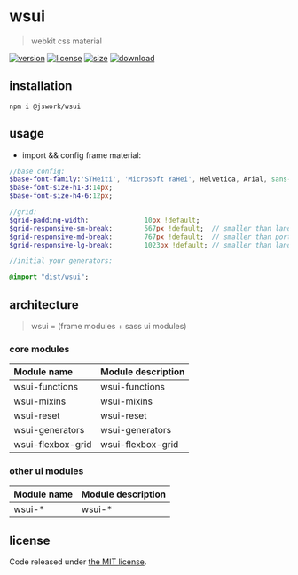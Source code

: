 # wsui
> webkit css material

[![version][version-image]][version-url]
[![license][license-image]][license-url]
[![size][size-image]][size-url]
[![download][download-image]][download-url]

## installation
```shell
npm i @jswork/wsui
```

## usage
+ import && config frame material:
```sass
//base config:
$base-font-family:'STHeiti', 'Microsoft YaHei', Helvetica, Arial, sans-serif;
$base-font-size-h1-3:14px;
$base-font-size-h4-6:12px;

//grid:
$grid-padding-width:              10px !default;
$grid-responsive-sm-break:        567px !default;  // smaller than landscape phone
$grid-responsive-md-break:        767px !default;  // smaller than portrait tablet
$grid-responsive-lg-break:        1023px !default; // smaller than landscape tablet

//initial your generators:

@import "dist/wsui";
```
## architecture
> wsui = (frame modules + sass ui modules)

### core modules
| Module name       | Module description |
| :---------------- | :----------------- |
| wsui-functions    | wsui-functions     |
| wsui-mixins       | wsui-mixins        |
| wsui-reset        | wsui-reset         |
| wsui-generators   | wsui-generators    |
| wsui-flexbox-grid | wsui-flexbox-grid  |


### other ui modules
| Module name | Module description |
| :---------- | :----------------- |
| wsui-*      | wsui-*             |


## license
Code released under [the MIT license](https://github.com/afeiship/wsui/blob/master/LICENSE.txt).

[version-image]: https://img.shields.io/npm/v/@jswork/wsui
[version-url]: https://npmjs.org/package/@jswork/wsui

[license-image]: https://img.shields.io/npm/l/@jswork/wsui
[license-url]: https://github.com/afeiship/wsui/blob/master/LICENSE.txt

[size-image]: https://img.shields.io/bundlephobia/minzip/@jswork/wsui
[size-url]: https://github.com/afeiship/wsui/blob/master/dist/wsui.min.js

[download-image]: https://img.shields.io/npm/dm/@jswork/wsui
[download-url]: https://www.npmjs.com/package/@jswork/wsui
